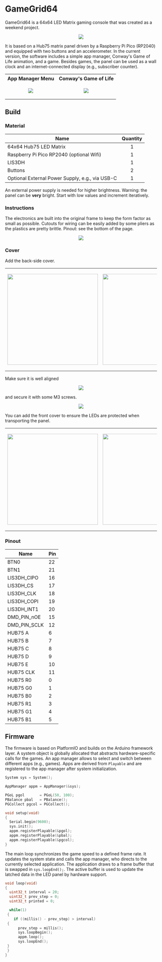# GameGrid64

GameGrid64 is a 64x64 LED Matrix gaming console that was created as a weekend project.

<p align="center">
  <img src="doc/gameplay.gif" />
</p>
</td>
<td>

It is based on a Hub75 matrix panel driven by a Raspberry Pi Pico (RP2040) and equipped with two buttons and an accelerometer. In the current version, the software includes a simple app manager, Conway's Game of Life animation, and a game. Besides games, the panel can be used as a wall clock and an internet-connected display (e.g., subscriber counter).


<table>
<tr>
<th>App Manager Menu</th>
<th>Conway's Game of Life</th>
</tr>
<tr>
<td>

<p align="center">
  <img src="doc/menu.gif" />
</p>

</td>
<td>

<p align="center">
  <img src="doc/gol.gif" />
</p>

</td>
</tr>
</table>


## Build

### Material

| Name                                            | Quantity |
| ----------------------------------------------- | :------: |
| 64x64 Hub75 LED Matrix                          |    1     |
| Raspberry Pi Pico RP2040 (optional Wifi)        |    1     |
| LIS3DH                                          |    1     |
| Buttons                                         |    2     |
| Optional External Power Supply, e.g., via USB-C |    1     |

An external power supply is needed for higher brightness. Warning: the panel can be **very** bright. Start with low values and increment iteratively.

### Instructions

The electronics are built into the original frame to keep the form factor as small as possible. Cutouts for wiring can be easily added by some pliers as the plastics are pretty brittle. Pinout: see the bottom of the page.

<p align="center">
  <img src="doc/electronics.jpg" />
</p>


### Cover
Add the back-side cover.


<table>
<tr>
<td>

<p align="center">
  <img src="doc/backplate.png" width="300px" />
</p>

</td>
<td>

<p align="center">
  <img src="doc/backplate.gif" width="300px" />
</p>

</td>
</tr>
</table>

Make sure it is well aligned

<p align="center">
  <img src="doc/side.jpg" />
</p>

and secure it with some M3 screws.

<p align="center">
  <img src="doc/backplate_screw.jpg" />
</p>

You can add the front cover to ensure the LEDs are protected when transporting the panel.

<table>
<tr>
<td>

<p align="center">
  <img src="doc/cover.png" width="300px" />
</p>

</td>
<td>

<p align="center">
  <img src="doc/cover.gif" width="300px" />
</p>

</td>
</tr>
</table>


### Pinout

| Name         | Pin |
| ------------ | --- |
| BTN0         | 22  |
| BTN1         | 21  |
| LIS3DH_CIPO  | 16  |
| LIS3DH_CS    | 17  |
| LIS3DH_CLK   | 18  |
| LIS3DH_COPI  | 19  |
| LIS3DH_INT1  | 20  |
| DMD_PIN_nOE  | 15  |
| DMD_PIN_SCLK | 12  |
| HUB75 A      | 6   |
| HUB75 B      | 7   |
| HUB75 C      | 8   |
| HUB75 D      | 9   |
| HUB75 E      | 10  |
| HUB75 CLK    | 11  |
| HUB75 R0     | 0   |
| HUB75 G0     | 1   |
| HUB75 B0     | 2   |
| HUB75 R1     | 3   |
| HUB75 G1     | 4   |
| HUB75 B1     | 5   |

## Firmware

The firmware is based on PlatformIO and builds on the Arduino framework layer. A system object is globally allocated that abstracts hardware-specific calls for the games. An app manager allows to select and switch between different apps (e.g., games). Apps are derived from `Playable` and are registered to the app manager after system initialization.

```C
System sys = System();

AppManager appm = AppManager(&sys);

PGoL pgol       = PGoL(50, 100);
PBalance pbal   = PBalance();
PGCollect pgcol = PGCollect();

void setup(void)
{
  Serial.begin(9600);
  sys.init();
  appm.registerPlayable(&pgol);
  appm.registerPlayable(&pbal);
  appm.registerPlayable(&pgcol);
}
```

The main loop synchronizes the game speed to a defined frame rate. It updates the system state and calls the app manager, who directs to the currently selected application. The application draws to a frame buffer that is swapped in `sys.loopEnd();`. The active buffer is used to update the latched data in the LED panel by hardware support.

```C
void loop(void)
{
  uint32_t interval = 20;  
  uint32_t prev_step = 0;
  uint32_t printed = 0;

  while(1)
 {
    if ((millis() - prev_step) > interval)
 {
      prev_step = millis();
      sys.loopBegin();
      appm.loop();
      sys.loopEnd();
 }
 }
}
```